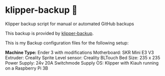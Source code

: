 # klipper-backup 💾 
Klipper backup script for manual or automated GitHub backups 

This backup is provided by [klipper-backup](https://github.com/Staubgeborener/klipper-backup).

This is my Backup configuration files for the following setup:

<b>Machine Type:</b> Ender 3 with modifications
Motherboard: SKR Mini E3 V3
Extruder: Creality Sprite
Level sensor: Creality BLTouch
Bed Size: 235 x 235
Power Supply: 24v 20A Switchmode Supply
OS: Klipper with Kiauh running on a Raspberry Pi 3B
